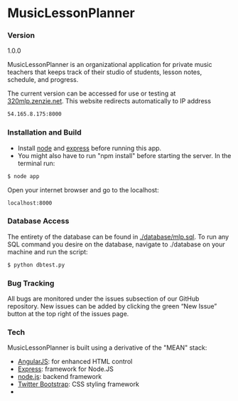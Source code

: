# MusicLessonPlanner

### Version
1.0.0

MusicLessonPlanner is an organizational application for private music teachers that keeps track of their studio of students, lesson notes, schedule, and progress.

The current version can be accessed for use or testing at [320mlp.zenzie.net](http://320mlp.zenzie.net).
This website redirects automatically to IP address
```sh
54.165.8.175:8000
```

### Installation and Build

- Install [node](https://nodejs.org/) and [express](http://expressjs.com/) before running this app. 
- You might also have to run "npm install" before starting the server.
In the terminal run:
```sh
$ node app
```
Open your internet browser and go to the localhost:
```sh
localhost:8000
```

### Database Access

The entirety of the database can be found in [./database/mlp.sql](database/mlp.sql).
To run any SQL command you desire on the database, navigate to ./database on your machine and run the script:
```sh
$ python dbtest.py
``` 

### Bug Tracking

All bugs are monitored under the issues subsection of our GitHub repository. New issues can be added by clicking the green “New Issue” button at the top right of the issues page.

### Tech

MusicLessonPlanner is built using a derivative of the "MEAN" stack:
* [AngularJS]: for enhanced HTML control
* [Express]: framework for Node.JS
* [node.js]: backend framework
* [Twitter Bootstrap]: CSS styling framework
* [SQLite3]: Database


[node.js]:http://nodejs.org
[Twitter Bootstrap]:http://twitter.github.com/bootstrap/
[express]:http://expressjs.com
[AngularJS]:http://angularjs.org
[SQLite3]:https://sqlite.org
